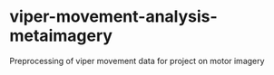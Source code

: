 # viper-movement-analysis-metaimagery
Preprocessing of viper movement data for project on motor imagery
